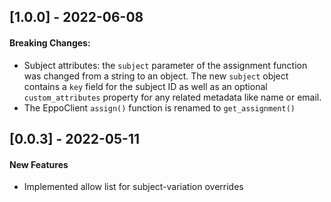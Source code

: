 <!---
## [MAJOR.MINOR.PATCH] - YYYY-MM-DD

#### New Features:
  * Describe any features added

#### Fixed:
  * Describe any bug fixes

#### Deprecated:
  * Describe deprecated APIs in this version
-->

## [1.0.0] - 2022-06-08

#### Breaking Changes:
* Subject attributes: the `subject` parameter of the assignment function was changed from a string to an object. The new `subject` object contains a `key` field for the subject ID as well as an optional `custom_attributes` property for any related metadata like name or email.
* The EppoClient `assign()` function is renamed to `get_assignment()`

## [0.0.3] - 2022-05-11

#### New Features
* Implemented allow list for subject-variation overrides
